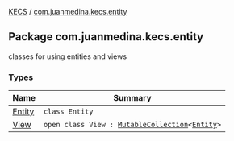 [KECS](../index.md) / [com.juanmedina.kecs.entity](./index.md)

## Package com.juanmedina.kecs.entity

classes for using entities and views

### Types

| Name | Summary |
|---|---|
| [Entity](-entity/index.md) | `class Entity` |
| [View](-view/index.md) | `open class View : `[`MutableCollection`](https://kotlinlang.org/api/latest/jvm/stdlib/kotlin.collections/-mutable-collection/index.html)`<`[`Entity`](-entity/index.md)`>` |

